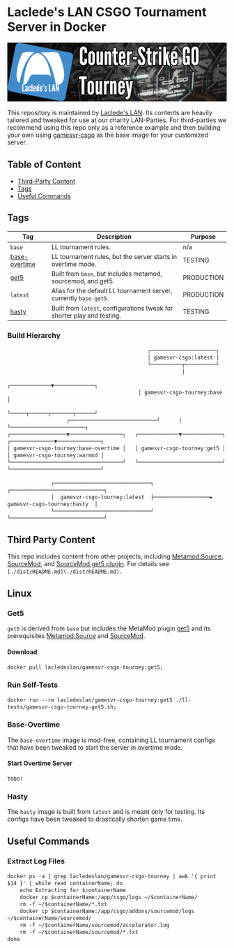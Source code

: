 # Laclede's LAN CSGO Tournament Server in Docker

![thumb-csgo-tourney](https://raw.githubusercontent.com/LacledesLAN/gamesvr-csgo-tourney/master/.misc/thumb-csgo-tourney.png "thumb-csgo-tourney")

This repository is maintained by [Laclede's LAN](https://lacledeslan.com). Its contents are heavily tailored and tweaked for use at our
charity LAN-Parties. For third-parties we recommend using this repo only as a reference example and then building your own using
[gamesvr-csgo](https://github.com/LacledesLAN/gamesvr-csgo) as the base image for your customized server.

## Table of Content

* [Third-Party Content](#third-party-content)
* [Tags](#tags)
* [Useful Commands](#useful-commands)

## Tags

| Tag                             | Description                                                             | Purpose    |
| ------------------------------- | ----------------------------------------------------------------------- | ---------- |
| `base`                          | LL tournament rules.                                                    | n/a        |
| [base-overtime](#base-overtime) | LL tournament rules, but the server starts in overtime mode.            | TESTING    |
| [get5](#get5)                   | Built from `base`, but includes metamod, sourcemod, and get5.           | PRODUCTION |
| `latest`                        | Alias for the default LL tournament server, currently `base-get5`.      | PRODUCTION |
| [hasty](#hasty)                 | Built from `latest`, configurations tweak for shorter play and testing. | TESTING    |

### Build Hierarchy

```text
                                             ┌─────────────────────┐
                                             │ gamesvr-csgo:latest │
                                             └──────────┬──────────┘
                                                        │
                                          ┌─────────────▼─────────────┐
                                          │ gamesvr-csgo-tourney:base │
                                          └─────┬──────┬───────┬──────┘
                   ┌────────────────────────────┘      │       └────────────────────────┐
┌──────────────────▼─────────────────┐   ┌─────────────▼─────────────┐   ┌──────────────▼──────────────┐
│ gamesvr-csgo-tourney:base-overtime │   │ gamesvr-csgo-tourney:get5 │   │ gamesvr-csgo-tourney:warmod │
└────────────────────────────────────┘   └───────────────────────────┘   └─────────────────────────────┘

              ┌───────────────────────────────┐                  ┌──────────────────────────────┐
              │  gamesvr-csgo-tourney:latest  ├──────────────────►  gamesvr-csgo-tourney:hasty  │
              └───────────────────────────────┘                  └──────────────────────────────┘
```

## Third Party Content

This repo includes content from other projects, including [Metamod:Source](https://www.sourcemm.net/),
[SourceMod](https://www.sourcemod.net/), and [SourceMod get5 plugin](https://github.com/splewis/get5). For details see
`[./dist/README.md](./dist/README.md)`.

## Linux

### Get5

`get5` is derived from `base` but includes the MetaMod plugin [get5](https://github.com/splewis/get5) and its prerequisites
[Metamod:Source](https://www.sourcemm.net/) and [SourceMod](https://www.sourcemod.net/).

#### Download

```shell
docker pull lacledeslan/gamesvr-csgo-tourney:get5;
```

### Run Self-Tests

```shell
docker run --rm lacledeslan/gamesvr-csgo-tourney:get5 ./ll-tests/gamesvr-csgo-tourney-get5.sh;
```

### Base-Overtime

The `base-overtime` image is mod-free, containing LL tournament configs that have been tweaked to start the server in overtime mode.

#### Start Overtime Server

```shell
TODO!
```

### Hasty

The `hasty` image is built from `latest` and is meant only for testing. Its configs have been tweaked to drastically shorten game time.

## Useful Commands

### Extract Log Files

```shell
docker ps -a | grep lacledeslan/gamesvr-csgo-tourney | awk '{ print $14 }' | while read containerName; do
    echo Extracting for $containerName
    docker cp $containerName:/app/csgo/logs ~/$containerName/
    rm -f ~/$containerName/*.txt
    docker cp $containerName:/app/csgo/addons/sourcemod/logs ~/$containerName/sourcemod/
    rm -f ~/$containerName/sourcemod/accelerator.log
    rm -f ~/$containerName/sourcemod/*.txt
done
```
